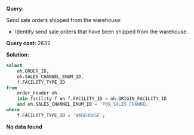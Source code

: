 **Query:**

Send sale orders shipped from the warehouse:

- Identify send sale orders that have been shipped from the warehouse.

**Query cost:** 2632

**Solution:**

```sql
select
    oh.ORDER_ID,
    oh.SALES_CHANNEL_ENUM_ID,
    f.FACILITY_TYPE_ID
from
    order_header oh
    join facility f on f.FACILITY_ID = oh.ORIGIN_FACILITY_ID
    and oh.SALES_CHANNEL_ENUM_ID = 'POS_SALES_CHANNEL'
where
    f.FACILITY_TYPE_ID = 'WAREHOUSE';
```

**No data found**
